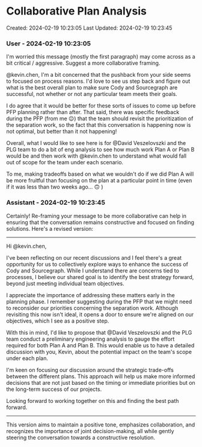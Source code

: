 # Collaborative Plan Analysis

Created: 2024-02-19 10:23:05
Last Updated: 2024-02-19 10:23:45

### User - 2024-02-19 10:23:05

I'm worried this message (mostly the first paragraph) may come across as a bit critical / aggressive. Suggest a more collaborative framing.

@kevin.chen, I'm a bit concerned that the pushback from your side seems to focused on process reasons. I'd love to see us step back and figure out what is the best overall plan to make sure Cody and Sourcegraph are successful, not whether or not any particular team meets their goals.

I do agree that it would be better for these sorts of issues to come up before PFP planning rather than after. That said, there was specific feedback during the PFP (from me :wink:) that the team should revisit the prioritization of the separation work, so the fact that this conversation is happening now is not optimal, but better than it not happening!

Overall, what I would like to see here is for @David Veszelovszki and the PLG team to do a bit of eng analysis to see how much work Plan A or Plan B would be and then work with @kevin.chen to understand what would fall out of scope for the team under each scenario. 

To me, making tradeoffs based on what we wouldn't do if we did Plan A will be more fruitful than focusing on the plan at a particular point in time (even if it was less than two weeks ago... :upside_down_face: )

### Assistant - 2024-02-19 10:23:45

Certainly! Re-framing your message to be more collaborative can help in ensuring that the conversation remains constructive and focused on finding solutions. Here's a revised version:

---

Hi @kevin.chen,

I've been reflecting on our recent discussions and I feel there's a great opportunity for us to collectively explore ways to enhance the success of Cody and Sourcegraph. While I understand there are concerns tied to processes, I believe our shared goal is to identify the best strategy forward, beyond just meeting individual team objectives.

I appreciate the importance of addressing these matters early in the planning phase. I remember suggesting during the PFP that we might need to reconsider our priorities concerning the separation work. Although revisiting this now isn't ideal, it opens a door to ensure we're aligned on our objectives, which I see as a positive step.

With this in mind, I'd like to propose that @David Veszelovszki and the PLG team conduct a preliminary engineering analysis to gauge the effort required for both Plan A and Plan B. This would enable us to have a detailed discussion with you, Kevin, about the potential impact on the team's scope under each plan.

I'm keen on focusing our discussion around the strategic trade-offs between the different plans. This approach will help us make more informed decisions that are not just based on the timing or immediate priorities but on the long-term success of our projects.

Looking forward to working together on this and finding the best path forward.

---

This version aims to maintain a positive tone, emphasizes collaboration, and recognizes the importance of joint decision-making, all while gently steering the conversation towards a constructive resolution.

